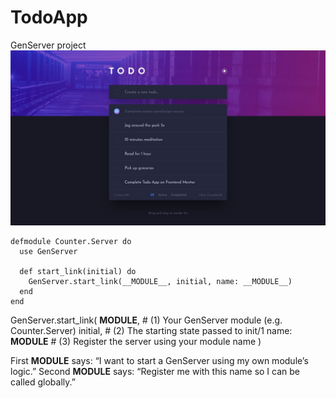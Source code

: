# TodoApp

GenServer project
![TodoApp](design/desktop-design-dark.jpg)


```
defmodule Counter.Server do
  use GenServer

  def start_link(initial) do
    GenServer.start_link(__MODULE__, initial, name: __MODULE__)
  end
end
```

GenServer.start_link(
**MODULE**, # (1) Your GenServer module (e.g. Counter.Server)
initial, # (2) The starting state passed to init/1
name: **MODULE** # (3) Register the server using your module name
)

First **MODULE** says:
“I want to start a GenServer using my own module’s logic.”
Second **MODULE** says:
“Register me with this name so I can be called globally.”

